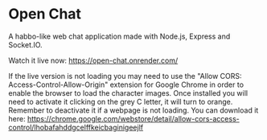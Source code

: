# Open Chat

A habbo-like web chat application made with Node.js, Express and Socket.IO.

Watch it live now: https://open-chat.onrender.com/

If the live version is not loading you may need to use the "Allow CORS: Access-Control-Allow-Origin" extension for Google Chrome in order to enable the browser to load the character images. Once installed you will need to activate it clicking on the grey C letter, it will turn to orange. Remember to deactivate it if a webpage is not loading. You can download it here: https://chrome.google.com/webstore/detail/allow-cors-access-control/lhobafahddgcelffkeicbaginigeejlf